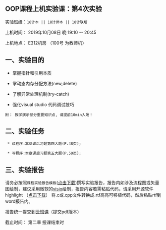 **OOP课程上机实验课：第4次实验**
---

实验班级：`18计本 || 18计师本 || 18计联培`

上机时间： 2019年10月08日 晚 19:10 -- 20:45

上机地点：  E312机房 （100号 为教师机）



## 一、实验目的

*  掌握指针和引用本质
 
*  掌动态内存分配方法(new,delete)

*  了解异常处理机制(try-catch)

*  强化visual studio 代码调试技巧

```附： 教学演示部分重要知识点, 请提前10min入场！```

## 二、实验任务

	 * 读程序:本章课后习题第四大题(P.48页);
	 
	 * 写程序:本章课后习题第五大题(P.50页);

## 三、实验报告

  请务必按照`课程实验报告模板`([点击下载](https://github.com/tsingke/OOP_Homework/raw/master/%E3%80%8A%E9%9D%A2%E5%90%91%E5%AF%B9%E8%B1%A1%E7%A8%8B%E5%BA%8F%E8%AE%BE%E8%AE%A1%E3%80%8B%E5%AE%9E%E9%AA%8C%E6%8A%A5%E5%91%8A%E6%A8%A1%E6%9D%BF.docx))撰写实验报告，报告内如涉及流程图或矢量图绘制，建议采用微软的[visio](https://pan.baidu.com/s/1L4y1pWXcJjojZlIAQZjPAg)绘制，报告内容若需粘贴代码，请采用开源软件highlight （[点击下载](http://www.andre-simon.de/zip/highlight-setup-3.53-x64.exe)） 将.c或.cpp文件转换成.rtf高亮可移植代码，然后粘贴rtf到word报告内。
  
  报告统一提交到[云班课](https://www.mosoteach.cn/web/index.php?c=passport&m=index)（提交pdf版本）
  
  截止时间： 第二章 授课结束时
